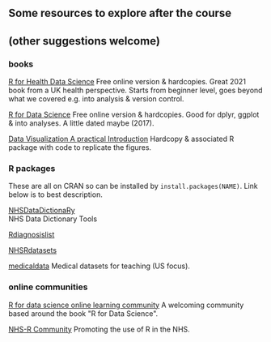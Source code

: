 ## Some resources to explore after the course
## (other suggestions welcome)


### books

[R for Health Data Science](https://argoshare.is.ed.ac.uk/healthyr_book/)
Free online version & hardcopies. Great 2021 book from a UK health perspective. Starts from beginner level, goes beyond what we covered e.g. into analysis & version control.

[R for Data Science](https://r4ds.had.co.nz/)
Free online version & hardcopies. Good for dplyr, ggplot & into analyses. A little dated maybe (2017).

[Data Visualization A practical Introduction](https://kjhealy.github.io/socviz/)
Hardcopy & associated R package with code to replicate the figures.


### R packages

These are all on CRAN so can be installed by `install.packages(NAME)`. Link below is to best description.

[NHSDataDictionaRy](https://cran.r-project.org/web/packages/NHSDataDictionaRy/vignettes/introduction.html)	
NHS Data Dictionary Tools

[Rdiagnosislist](https://cran.r-project.org/web/packages/Rdiagnosislist/vignettes/SNOMEDcodelists.html)

[NHSRdatasets](https://nhs-r-community.github.io/NHSRdatasets/)

[medicaldata](https://higgi13425.github.io/medicaldata/)
Medical datasets for teaching (US focus).


### online communities

[R for data science online learning community](https://www.rfordatasci.com/)
A welcoming community based around the book "R for Data Science".

[NHS-R Community](https://nhsrcommunity.com/)
Promoting the use of R in the NHS.
